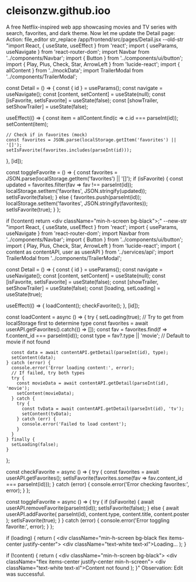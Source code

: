 # cleisonzw.github.ioo
A free Netflix-inspired web app showcasing movies and TV series with search, favorites, and dark theme.
Now let me update the Detail page:
Action: file_editor str_replace /app/frontend/src/pages/Detail.jsx --old-str "import React, { useState, useEffect } from 'react';
import { useParams, useNavigate } from 'react-router-dom';
import Navbar from '../components/Navbar';
import { Button } from '../components/ui/button';
import { Play, Plus, Check, Star, ArrowLeft } from 'lucide-react';
import { allContent } from '../mockData';
import TrailerModal from '../components/TrailerModal';

const Detail = () => {
  const { id } = useParams();
  const navigate = useNavigate();
  const [content, setContent] = useState(null);
  const [isFavorite, setIsFavorite] = useState(false);
  const [showTrailer, setShowTrailer] = useState(false);

  useEffect(() => {
    const item = allContent.find(c => c.id === parseInt(id));
    setContent(item);
    
    // Check if in favorites (mock)
    const favorites = JSON.parse(localStorage.getItem('favorites') || '[]');
    setIsFavorite(favorites.includes(parseInt(id)));
  }, [id]);

  const toggleFavorite = () => {
    const favorites = JSON.parse(localStorage.getItem('favorites') || '[]');
    if (isFavorite) {
      const updated = favorites.filter(fav => fav !== parseInt(id));
      localStorage.setItem('favorites', JSON.stringify(updated));
      setIsFavorite(false);
    } else {
      favorites.push(parseInt(id));
      localStorage.setItem('favorites', JSON.stringify(favorites));
      setIsFavorite(true);
    }
  };

  if (!content) return <div className=\"min-h-screen bg-black\"></div>;" --new-str "import React, { useState, useEffect } from 'react';
import { useParams, useNavigate } from 'react-router-dom';
import Navbar from '../components/Navbar';
import { Button } from '../components/ui/button';
import { Play, Plus, Check, Star, ArrowLeft } from 'lucide-react';
import { content as contentAPI, user as userAPI } from '../services/api';
import TrailerModal from '../components/TrailerModal';

const Detail = () => {
  const { id } = useParams();
  const navigate = useNavigate();
  const [content, setContent] = useState(null);
  const [isFavorite, setIsFavorite] = useState(false);
  const [showTrailer, setShowTrailer] = useState(false);
  const [loading, setLoading] = useState(true);

  useEffect(() => {
    loadContent();
    checkFavorite();
  }, [id]);

  const loadContent = async () => {
    try {
      setLoading(true);
      // Try to get from localStorage first to determine type
      const favorites = await userAPI.getFavorites().catch(() => []);
      const fav = favorites.find(f => f.content_id === parseInt(id));
      const type = fav?.type || 'movie'; // Default to movie if not found
      
      const data = await contentAPI.getDetail(parseInt(id), type);
      setContent(data);
    } catch (error) {
      console.error('Error loading content:', error);
      // If failed, try both types
      try {
        const movieData = await contentAPI.getDetail(parseInt(id), 'movie');
        setContent(movieData);
      } catch {
        try {
          const tvData = await contentAPI.getDetail(parseInt(id), 'tv');
          setContent(tvData);
        } catch (err) {
          console.error('Failed to load content');
        }
      }
    } finally {
      setLoading(false);
    }
  };

  const checkFavorite = async () => {
    try {
      const favorites = await userAPI.getFavorites();
      setIsFavorite(favorites.some(fav => fav.content_id === parseInt(id)));
    } catch (error) {
      console.error('Error checking favorites:', error);
    }
  };

  const toggleFavorite = async () => {
    try {
      if (isFavorite) {
        await userAPI.removeFavorite(parseInt(id));
        setIsFavorite(false);
      } else {
        await userAPI.addFavorite(
          parseInt(id),
          content.type,
          content.title,
          content.poster
        );
        setIsFavorite(true);
      }
    } catch (error) {
      console.error('Error toggling favorite:', error);
    }
  };

  if (loading) {
    return (
      <div className=\"min-h-screen bg-black flex items-center justify-center\">
        <div className=\"text-white text-xl\">Loading...</div>
      </div>
    );
  }

  if (!content) {
    return (
      <div className=\"min-h-screen bg-black\">
        <Navbar />
        <div className=\"flex items-center justify-center min-h-screen\">
          <div className=\"text-white text-xl\">Content not found</div>
        </div>
      </div>
    );
  }"
Observation: Edit was successful.
